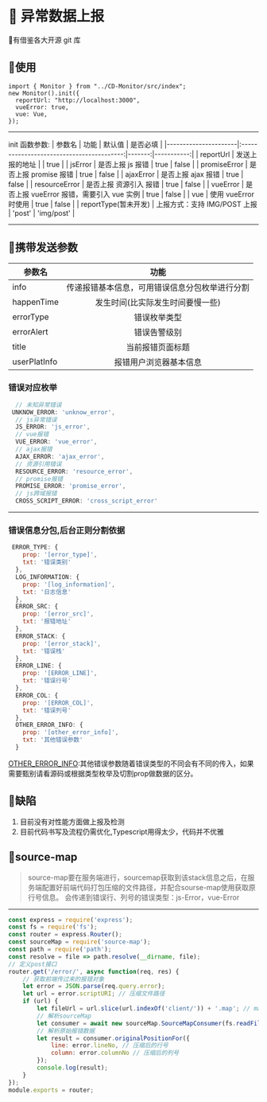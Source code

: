 # :tada: 异常数据上报

:clown_face:有借鉴各大开源 git 库

## :bookmark:使用

```
import { Monitor } from "../CD-Monitor/src/index";
new Monitor().init({
  reportUrl: "http://localhost:3000",
  vueError: true,
  vue: Vue,
});
```

---

init 函数参数:
| 参数名               |                   功能                    | 默认值 |   是否必填 |
|----------------------|:-----------------------------------------:|-------:|-----------:|
| reportUrl            |              发送上报的地址               |        |       true |
| jsError              |             是否上报 js 报错              |   true |      false |
| promiseError         |           是否上报 promise 报错           |   true |      false |
| ajaxError            |            是否上报 ajax 报错             |   true |      false |
| resourceError        |          是否上报 资源引入 报错           |   true |      false |
| vueError             | 是否上报 vueError 报错，需要引入 vue 实例 |   true |      false |
| vue                  |           使用 vueError 时使用            |   true |      false |
| reportType(暂未开发) |       上报方式：支持 IMG/POST 上报        | 'post' | 'img/post' |

---

## :wrench:携带发送参数
| 参数名       |                      功能                      |
|--------------|:----------------------------------------------:|
| info         | 传递报错基本信息，可用错误信息分包枚举进行分割 |
| happenTime   |        发生时间(比实际发生时间要慢一些)        |
| errorType    |                  错误枚举类型                  |
| errorAlert   |                  错误告警级别                  |
| title        |                当前报错页面标题                |
| userPlatInfo |             报错用户浏览器基本信息             |

### 错误对应枚举
```js
  // 未知异常错误 
 UNKNOW_ERROR: 'unknow_error',
  // js异常错误
  JS_ERROR: 'js_error',
  // vue报错
  VUE_ERROR: 'vue_error',
  // ajax报错
  AJAX_ERROR: 'ajax_error',
  // 资源引用错误
  RESOURCE_ERROR: 'resource_error',
  // promise报错
  PROMISE_ERROR: 'promise_error',
  // js跨域报错
  CROSS_SCRIPT_ERROR: 'cross_script_error'
```

---

### 错误信息分包,后台正则分割依据
```js
 ERROR_TYPE: {
    prop: '[error_type]',
    txt: '错误类别'
  },
  LOG_INFORMATION: {
    prop: '[log_information]',
    txt: '日志信息'
  },
  ERROR_SRC: {
    prop: '[error_src]',
    txt: '报错地址'
  },
  ERROR_STACK: {
    prop: '[error_stack]',
    txt: '错误栈'
  },
  ERROR_LINE: {
    prop: '[ERROR_LINE]',
    txt: '错误行号'
  },
  ERROR_COL: {
    prop: '[ERROR_COL]',
    txt: '错误列号'
  },
  OTHER_ERROR_INFO: {
    prop: '[other_error_info]',
    txt: '其他错误参数'
  }
```
<u>OTHER_ERROR_INFO</u>:其他错误参数随着错误类型的不同会有不同的传入，如果需要甄别请看源码或根据类型枚举及切割prop做数据的区分。

## :bug:缺陷

1. 目前没有对性能方面做上报及检测
3. 目前代码书写及流程仍需优化,Typescript用得太少，代码并不优雅

## :construction:source-map
> source-map要在服务端进行，sourcemap获取到该stack信息之后，在服务端配置好前端代码打包压缩的文件路径，并配合sourse-map使用获取原行号信息。
会传递到错误行、列号的错误类型：js-Error，vue-Error
---
```js
const express = require('express');
const fs = require('fs');
const router = express.Router();
const sourceMap = require('source-map');
const path = require('path');
const resolve = file => path.resolve(__dirname, file);
// 定义post接口
router.get('/error/', async function(req, res) {
    // 获取前端传过来的报错对象
    let error = JSON.parse(req.query.error);
    let url = error.scriptURI; // 压缩文件路径
    if (url) {
        let fileUrl = url.slice(url.indexOf('client/')) + '.map'; // map文件路径
        // 解析sourceMap
        let consumer = await new sourceMap.SourceMapConsumer(fs.readFileSync(resolve('../' + fileUrl), 'utf8')); // 返回一个promise对象
        // 解析原始报错数据
        let result = consumer.originalPositionFor({
            line: error.lineNo, // 压缩后的行号
            column: error.columnNo // 压缩后的列号
        });
        console.log(result);
    }
});
module.exports = router;
```